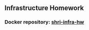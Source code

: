 ## Infrastructure Homework

### Docker repository: [shri-infra-hw](https://hub.docker.com/repository/docker/lyaplyap/shri-infra-hw/tags?page=1&ordering=last_updated)
